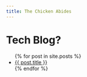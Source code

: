 ```yaml
---
title: The Chicken Abides
---
```


# Tech Blog?



<ul>
  {% for post in site.posts %}
    <li>
      <a href="/thechickenabides{{ post.url }}">{{ post.title }}</a>
    </li>
  {% endfor %}
</ul>

